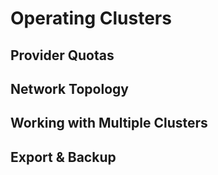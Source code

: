 # Operating Clusters

## Provider Quotas

## Network Topology

## Working with Multiple Clusters

## Export & Backup

